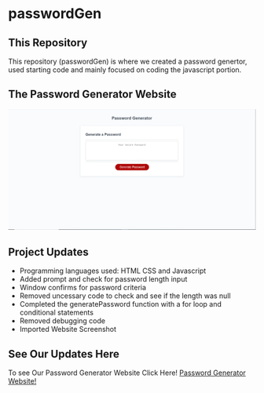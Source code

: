 # passwordGen

## This Repository
This repository (passwordGen) is where we created a password genertor, used starting code and mainly focused on coding the javascript portion.

## The Password Generator Website
![Image of Password Generator Website](https://github.com/enzonsn/passwordGen/blob/main/assets/images/Capture.PNG)

## Project Updates

* Programming languages used: HTML CSS and Javascript
* Added prompt and check for password length input
* Window confirms for password criteria
* Removed uncessary code to check and see if the length was null
* Completed the generatePassword function with a for loop and conditional statements
* Removed debugging code
* Imported Website Screenshot

##  See Our Updates Here
To see Our Password Generator Website Click Here! [Password Generator Website!](https://enzonsn.github.io/passwordGen/)
